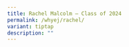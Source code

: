 ```yaml
---
title: Rachel Malcolm – Class of 2024
permalink: /whyej/rachel/
variant: tiptap
description: ""
---
```

